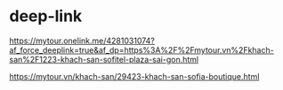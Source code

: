 # deep-link

https://mytour.onelink.me/4281031074?af_force_deeplink=true&af_dp=https%3A%2F%2Fmytour.vn%2Fkhach-san%2F1223-khach-san-sofitel-plaza-sai-gon.html

https://mytour.vn/khach-san/29423-khach-san-sofia-boutique.html
